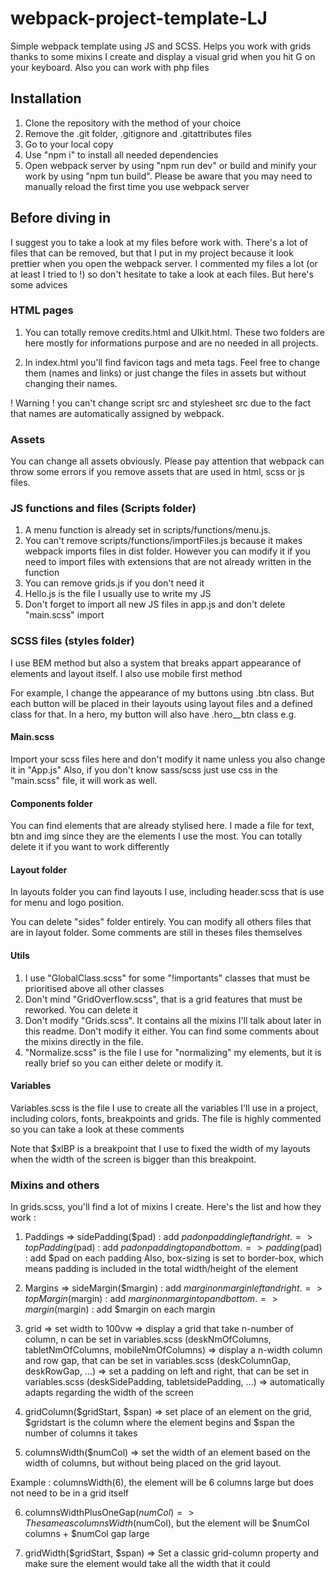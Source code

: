 # webpack-project-template-LJ
Simple webpack template using JS and SCSS. 
Helps you work with grids thanks to some mixins I create and display a visual grid when you hit G on your keyboard.
Also you can work with php files

## Installation
1. Clone the repository with the method of your choice
2. Remove the .git folder, .gitignore and .gitattributes files
3. Go to your local copy
4. Use "npm i" to install all needed dependencies
5. Open webpack server by using "npm run dev" or build and minify your work by using "npm tun build". Please be aware that you may need to manually reload the first time you use webpack server

## Before diving in
I suggest you to take a look at my files before work with. There's a lot of files that can be removed, but that I put in my project because it look prettier when you open the webpack server.
I commented my files a lot (or at least I tried to !) so don't hesitate to take a look at each files. But here's some advices

### HTML pages
1. You can totally remove credits.html and UIkit.html. These two folders are here mostly for informations purpose and are no needed in all projects.

2. In index.html <head> you'll find favicon tags and meta tags. Feel free to change them (names and links) or just change the files in assets but without changing their names.


! Warning ! you can't change script src and stylesheet src due to the fact that names are automatically assigned by webpack.

### Assets
You can change all assets obviously. Please pay attention that webpack can throw some errors if you remove assets that are used in html, scss or js files.

### JS functions and files (Scripts folder)

1. A menu function is already set in scripts/functions/menu.js.
2. You can't remove scripts/functions/importFiles.js because it makes webpack imports files in dist folder. However you can modify it if you need to import files with extensions that are not already written in the function
3. You can remove grids.js if you don't need it
4. Hello.js is the file I usually use to write my JS
5. Don't forget to import all new JS files in app.js and don't delete "main.scss" import


### SCSS files (styles folder)
I use BEM method but also a system that breaks appart appearance of elements and layout itself. I also use mobile first method

For example, I change the appearance of my buttons using .btn class. But each button will be placed in their layouts using layout files and a defined class for that. In a hero, my button will also have .hero__btn class e.g.

#### Main.scss
Import your scss files here and don't modify it name unless you also change it in "App.js"
Also, if you don't know sass/scss just use css in the "main.scss" file, it will work as well.

#### Components folder
You can find elements that are already stylised here. I made a file for text, btn and img since they are the elements I use the most. You can totally delete it if you want to work differently

#### Layout folder
In layouts folder you can find layouts I use, including header.scss that is use for menu and logo position.

You can delete "sides" folder entirely.
You can modify all others files that are in layout folder. Some comments are still in theses files themselves

#### Utils
1. I use "GlobalClass.scss" for some "!importants" classes that must be prioritised above all other classes
2. Don't mind "GridOverflow.scss", that is a grid features that must be reworked. You can delete it
3. Don't modify "Grids.scss". It contains all the mixins I'll talk about later in this readme. Don't modify it either. You can find some comments about the mixins directly in the file.
4. "Normalize.scss" is the file I use for "normalizing" my elements, but it is really brief so you can either delete or modify it.

#### Variables
Variables.scss is the file I use to create all the variables I'll use in a project, including colors, fonts, breakpoints and grids. The file is highly commented so you can take a look at these comments

Note that $xlBP is a breakpoint that I use to fixed the width of my layouts when the width of the screen is bigger than this breakpoint.

### Mixins and others
In grids.scss, you'll find a lot of mixins I create.
Here's the list and how they work :

1. Paddings
=> sidePadding($pad) : add $pad on padding left and right.
=> topPadding($pad) : add $pad on padding top and bottom.
=> padding($pad) : add $pad on each padding
Also, box-sizing is set to border-box, which means padding is included in the total width/height of the element

2. Margins
=> sideMargin($margin) : add $margin on margin left and right.
=> topMargin($margin) : add $margin on margin top and bottom.
=> margin($margin) : add $margin on each margin

3. grid
=> set width to 100vw
=> display a grid that take n-number of column, n can be set in variables.scss (deskNmOfColumns, tabletNmOfColumns, mobileNmOfColumns)
=> display a n-width column and row gap, that can be set in variables.scss (deskColumnGap, deskRowGap, ...)
=> set a padding on left and right, that can be set in variables.scss (deskSidePadding, tabletsidePadding, ...)
=> automatically adapts regarding the width of the screen

4. gridColumn($gridStart, $span)
=> set place of an element on the grid, $gridstart is the column where the element begins and $span the number of columns it takes

5. columnsWidth($numCol)
=> set the width of an element based on the width of columns, but without being placed on the grid layout.

Example : columnsWidth(6), the element will be 6 columns large but does not need to be in a grid itself

6. columnsWidthPlusOneGap($numCol)
=> The same as columnsWidth($numCol), but the element will be $numCol columns + $numCol gap large

7. gridWidth($gridStart, $span)
=> Set a classic grid-column property and make sure the element would take all the width that it could

